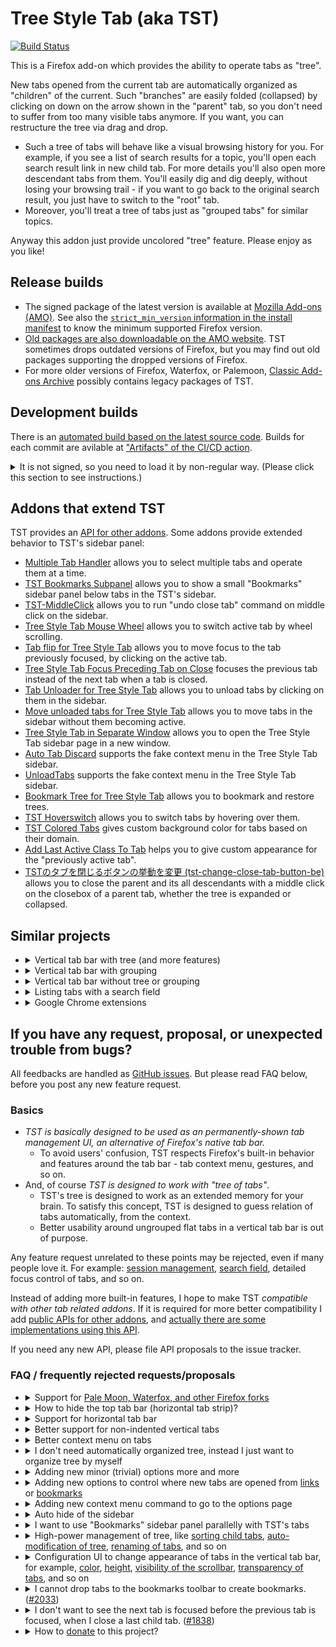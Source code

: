 # Tree Style Tab (aka TST)

[![Build Status](https://travis-ci.org/piroor/treestyletab.svg?branch=master)](https://travis-ci.org/piroor/treestyletab)

This is a Firefox add-on which provides the ability to operate tabs as "tree".

New tabs opened from the current tab are automatically organized as "children" of the current.
Such "branches" are easily folded (collapsed) by clicking on down on the arrow shown in the "parent" tab, so you don't need to suffer from too many visible tabs anymore.
If you want, you can restructure the tree via drag and drop.

 * Such a tree of tabs will behave like a visual browsing history for you.
   For example, if you see a list of search results for a topic, you'll open each search result link in new child tab.
   For more details you'll also open more descendant tabs from them.
   You'll easily dig and dig deeply, without losing your browsing trail - if you want to go back to the original search result, you just have to switch to the "root" tab.
 * Moreover, you'll treat a tree of tabs just as "grouped tabs" for similar topics.

Anyway this addon just provide uncolored "tree" feature.
Please enjoy as you like!

## Release builds

* The signed package of the latest version is available at [Mozilla Add-ons (AMO)](https://addons.mozilla.org/firefox/addon/tree-style-tab/). See also the [`strict_min_version` information in the install manifest](https://github.com/piroor/treestyletab/blob/master/webextensions/manifest.json#L203) to know the minimum supported Firefox version.
* [Old packages are also downloadable on the AMO website](https://addons.mozilla.org/firefox/addon/tree-style-tab/versions/). TST sometimes drops outdated versions of Firefox, but you may find out old packages supporting the dropped versions of Firefox. 
* For more older versions of Firefox, Waterfox, or Palemoon, [Classic Add-ons Archive](https://github.com/JustOff/ca-archive) possibly contains legacy packages of TST.

## Development builds

There is an [automated build based on the latest source code](https://piro.sakura.ne.jp/xul/xpi/nightly/treestyletab-we.xpi).
Builds for each commit are avilable at ["Artifacts" of the CI/CD action](https://github.com/piroor/treestyletab/actions?query=workflow%3ACI%2FCD).

<details>
<p><summary>It is not signed, so you need to load it by non-regular way. (Please click this section to see instructions.)</summary></p>

There are two methods to try them in your environment:

* Go to `about:debugging` and click "Load Temporary Add-on" button, then choose the downloaded file. The development build will be loaded and active until you restart your Firefox.
* If you want to try it as a regular addon instead of a temporary addon, you need to use [Nightly](https://www.mozilla.org/firefox/channel/desktop/) instead of the stable Firefox or Firefox beta. On Nightly, go to `about:config` and set `xpinstall.signatures.required` to `false`. Then you will be able to install such an unsigned addon.

Also, you can build a custom development build locally. For example, here are the steps to build an XPI on Ubuntu (native, or WSL on Windows 10):

```bash
$ sudo apt install git nodejs npm
$ git clone --recursive https://github.com/piroor/treestyletab.git
$ cd treestyletab/webextensions
$ make
```

Steps to build a specific revision (for example bb467286d58b3da90fd1b2e6ee8a8016e3377b97):

```
$ cd treestyletab/webextensions
$ git checkout bb467286d58b3da90fd1b2e6ee8a8016e3377b97
$ git submodule update
$ make
```

Then you will see new `.xpi` files in the current directory. You can install such a development build via `about:debugging`. Click the `Load Temporary Add-on` button and choose `treestyletab/manifest.json` or a built `.xpi` file.
</details>


## Addons that extend TST

TST provides an [API for other addons](https://github.com/piroor/treestyletab/wiki/API-for-other-addons).
Some addons provide extended behavior to TST's sidebar panel:

 * [Multiple Tab Handler](https://addons.mozilla.org/firefox/addon/multiple-tab-handler/) allows you to select multiple tabs and operate them at a time.
 * [TST Bookmarks Subpanel](https://addons.mozilla.org/firefox/addon/tst-bookmarks-subpanel/) allows you to show a small "Bookmarks" sidebar panel below tabs in the TST's sidebar.
 * [TST-MiddleClick](https://addons.mozilla.org/firefox/addon/tst-middleclick/) allows you to run "undo close tab" command on middle click on the sidebar.
 * [Tree Style Tab Mouse Wheel](https://addons.mozilla.org/firefox/addon/tree-style-tab-mouse-wheel/) allows you to switch active tab by wheel scrolling.
 * [Tab flip for Tree Style Tab](https://addons.mozilla.org/firefox/addon/tab-flip-for-tree-style-tab/) allows you to move focus to the tab previously focused, by clicking on the active tab.
 * [Tree Style Tab Focus Preceding Tab on Close](https://addons.mozilla.org/firefox/addon/tst-focus-preceding-tab/) focuses the previous tab instead of the next tab when a tab is closed.
 * [Tab Unloader for Tree Style Tab](https://addons.mozilla.org/firefox/addon/tab-unload-for-tree-style-tab/) allows you to unload tabs by clicking on them in the sidebar.
 * [Move unloaded tabs for Tree Style Tab](https://addons.mozilla.org/firefox/addon/move-unloaded-tabs-for-tst/) allows you to move tabs in the sidebar without them becoming active.
 * [Tree Style Tab in Separate Window](https://addons.mozilla.org/firefox/addon/tst-in-separate-window/) allows you to open the Tree Style Tab sidebar page in a new window.
 * [Auto Tab Discard](https://addons.mozilla.org/firefox/addon/auto-tab-discard/) supports the fake context menu in the Tree Style Tab sidebar.
 * [UnloadTabs](https://addons.mozilla.org/firefox/addon/unload-tabs/) supports the fake context menu in the Tree Style Tab sidebar.
 * [Bookmark Tree for Tree Style Tab](https://addons.mozilla.org/firefox/addon/bookmark-tree-for-tst/) allows you to bookmark and restore trees.
 * [TST Hoverswitch](https://addons.mozilla.org/firefox/addon/tst-hoverswitch/) allows you to switch tabs by hovering over them.
 * [TST Colored Tabs](https://addons.mozilla.org/firefox/addon/tst-colored-tabs/) gives custom background color for tabs based on their domain.
 * [Add Last Active Class To Tab](https://addons.mozilla.org/firefox/addon/add-last-active-class-to-tab/) helps you to give custom appearance for the "previously active tab".
 * [TSTのタブを閉じるボタンの挙動を変更 (tst-change-close-tab-button-be)](https://addons.mozilla.org/firefox/addon/tst-change-close-tab-button-be/) allows you to close the parent and its all descendants with a middle click on the closebox of a parent tab, whether the tree is expanded or collapsed.


## Similar projects

* <details><summary>Vertical tab bar with tree (and more features)</summary>
  
  * [Tree Tabs](https://addons.mozilla.org/firefox/addon/tree-tabs/)
  * [Sidebery](https://addons.mozilla.org/firefox/addon/sidebery/)
  * [ftt](https://addons.mozilla.org/firefox/addon/ftt/)
  </details>
* <details><summary>Vertical tab bar with grouping</summary>
  
  * [Container Tabs Sidebar](https://addons.mozilla.org/firefox/addon/container-tabs-sidebar/)
  * [Sidebar Tabs](https://addons.mozilla.org/firefox/addon/sidebartabs/)
  * [Tab Sidebar](https://addons.mozilla.org/firefox/addon/tab-sidebar-we/)
  </details>
* <details><summary>Vertical tab bar without tree or grouping</summary>
  
  * [Tab Center Reborn](https://addons.mozilla.org/firefox/addon/tabcenter-reborn/)
  * [Tab Center Redux](https://addons.mozilla.org/firefox/addon/tab-center-redux/)
  * [Vertical Tabs Reloaded](https://addons.mozilla.org/firefox/addon/vertical-tabs-reloaded/)
  * [Vertigo Tabs](https://addons.mozilla.org/firefox/addon/vertigo-tabs/)
  * [Sidebar+](https://addons.mozilla.org/firefox/addon/sidebar_plus/)
  * [Tabs2List](https://addons.mozilla.org/firefox/addon/tabs-2-list/)
  </details>
* <details><summary>Listing tabs with a search field</summary>
  
  There are some addons providing a popup panel to show a list of tabs with a search field corraborative with TST:
  
  * [Tab Manager v2](https://addons.mozilla.org/firefox/addon/tab-manager-v2)
  * [TabSearch](https://addons.mozilla.org/firefox/addon/tab_search/)
  * [Tabby - Window & Tab Manager](https://addons.mozilla.org/firefox/addon/tabby-window-tab-manager/)
  * [Tab Master 5000](https://addons.mozilla.org/firefox/addon/tab-master-5000/)
  * [Power Tabs](https://addons.mozilla.org/firefox/addon/power-tabs/)
  * [Tabs2List](https://addons.mozilla.org/firefox/addon/tabs-2-list/): provides not only sidebar panel but a toolbar button with a popup panel also. It has an option to show a search field in the panel by default.
  </details>
* <details><summary>Google Chrome extensions</summary>
  
  * [Sidewise Tree Style Tabs](https://chrome.google.com/webstore/detail/sidewise-tree-style-tabs/biiammgklaefagjclmnlialkmaemifgo)
  * [Tabs Outliner](https://chrome.google.com/webstore/detail/tabs-outliner/eggkanocgddhmamlbiijnphhppkpkmkl)
  </details>


## If you have any request, proposal, or unexpected trouble from bugs?

All feedbacks are handled as [GitHub issues](https://github.com/piroor/treestyletab/issues).
But please read FAQ below, before you post any new feature request.

### Basics

 * *TST is basically designed to be used as an permanently-shown tab management UI, an alternative of Firefox's native tab bar.*
   * To avoid users' confusion, TST respects Firefox's built-in behavior and features around the tab bar - tab context menu, gestures, and so on.
 * And, of course *TST is designed to work with "tree of tabs"*.
   * TST's tree is designed to work as an extended memory for your brain. To satisfy this concept, TST is designed to guess relation of tabs automatically, from the context.
   * Better usability around ungrouped flat tabs in a vertical tab bar is out of purpose.

Any feature request unrelated to these points may be rejected, even if many people love it.
For example: [session management](https://addons.mozilla.org/firefox/addon/tab-session-manager/), [search field](https://addons.mozilla.org/firefox/addon/tab_search/), detailed focus control of tabs, and so on.

Instead of adding more built-in features, I hope to make TST *compatible with other tab related addons*.
If it is required for more better compatibility I add [public APIs for other addons](https://github.com/piroor/treestyletab/wiki/API-for-other-addons), and [actually there are some implementations using this API](#addons-extend-tst).

If you need any new API, please file API proposals to the issue tracker.

### FAQ / frequently rejected requests/proposals

* <details><summary>Support for <a href="https://github.com/piroor/treestyletab/issues/1043">Pale Moon, Waterfox, and other Firefox forks</a></summary>
  
  Please use [a forked version of TST for Pale Moon](https://github.com/oinkin/treestyletab) instead.
  TST is designed for latest release of Mozilla Firefox (*Please see also the [`strict_min_version` information in the install manifest](https://github.com/piroor/treestyletab/blob/master/webextensions/manifest.json#L203) to know the minimum supported Firefox version)<!-- and Mozilla Firefox ESR-->, and other applications forked from Firefox are not supported.
  
  "Waterfox Current" looks based on Firefox ESR68 and you can install TST 2.0 and later to it.
  However "Waterfox Classic" based on Firefox 56 is never supported.
  </details>
* <details><summary>How to hide the top tab bar (horizontal tab strip)?</summary>
  
  [As a workaround, you need to do it by creating a `userChrome.css`.](https://github.com/piroor/treestyletab/wiki/Code-snippets-for-custom-style-rules#for-userchromecss)
  But please remind that such an usage is not recommended by the original author of TST, because TST doesn't cover full features of the native tabs due to restrictions of WebExtensions API so *some tab features become inaccessible*.
  </details>
* <details><summary>Support for horizontal tab bar</summary>
  
  It is impossible.
  TST 2.0 and later are implemented as just a sidebar panel, so there is no chance to provide horizontal version.
  </details>
* <details><summary>Better support for non-indented vertical tabs</summary>
  
  It is out of purposes of "Tree" Style Tabs.
  I recommend you to use [other addons providing vertical tab bar without tree](#similar-projects) instead.
  </details>
* <details><summary>Better context menu on tabs</summary>
  
  Full featured, expanded outside of the sidebar, accesskeys, and so on, is [available on Firefox 64 and later.](https://piro.sakura.ne.jp/latest/blosxom/mozilla/xul/2018-10-14_override-context-on-fx64.htm#topic2018-10-14_override-context-on-fx64)
  
  However, please note that some features are still unavailable due to restrictions of WebExtensions API, for example ["Send Tab to Device"](https://bugzilla.mozilla.org/show_bug.cgi?id=1568155).
  </details>
* <details><summary>I don't need automatically organized tree, instead I just want to organize tree by myself</summary>
  
  You can deactivate TST's automatic tree organizing behaviors, by some secret preferences:
  
  1. Go to TST's configuration.
  2. "Development" section.
  3. Turn on the checkbox "Debug mode". Then all internal configurations are listed.
  4. Turn off the checkbox "autoAttach".
  5. Turn off the checkbox "syncParentTabAndOpenerTab".
  
  After that TST never attach new tabs to existing tree automatically.
  
  If you want to drag multiple tabs at once to organize tree, Shift/Ctrl-click to select multiple tabs (and [Multiple Tab Handler](https://addons.mozilla.org/firefox/addon/multiple-tab-handler/) for more feature) will help you.
  </details>
* <details><summary>Adding new minor (trivial) options more and more</summary>
  
  I won't increase number of configurations inifinitely, instead I hope to reduce them.
  High customizability for details of features is out of TST's purpose.
  I want to provide only very required options which are truly un-omitable.
  Too many optional features would kill this project, because they would cloud the important concept of TST and would bring together people who don't like my core vision about TST.
  Instead, sorry but please fork this project and modify it for your use case.
  </details>
* <details><summary>Adding new options to control where new tabs are opened from <a href="https://github.com/piroor/treestyletab/issues/1052">links</a> or <a href="https://github.com/piroor/treestyletab/issues/263">bookmarks</a></summary>
  
  In most cases - subjectively 99%, new tabs from links may be related to the source tab, and tabs from bookmarks may not be related to the current tab.
  For other rare cases - if you want to open the link in new sibling tab, or you want to open a bookmark as a child tab of the current, then you can do it by dragging a link or bookmark and drop it onto a tab or between tabs.
  Natural operations for GUI objects shoud be optimized for most major usecases.
  
  Too high customizability for such rare usecases would make just you happy, but others including me won't - they are just confused that "why are there so many choices to make?"
  </details>
* <details><summary>Adding new context menu command to go to the options page</summary>
  
  Do you use the toolbar button of TST itself? Then you can go to TST's options page directly from the context menu on the button. Firefox provides a "Manage Extension" command globally at the context menu on toolbar buttons provided by addons. Moreover, TST privately provides more commands like the options dialog at the menu for a shortcut.
  
  On the other hand, I'm negative to provide a command like "TST Options" at the context menu on tabs, with some reasons:
  
  * The command is fundamentally unrelated to the context: "what command do you want to invoke for the tab?"
  * If you need to change TST's options too frequently on your daily use, something wrong. For example, a failure auto-detection of TST for your action's context. I believe that such a problem should be fixed on TST side like improvements of auto-detection, instead of providing easy way for workaround.
  
  If you really need to access TST's options page very frequently due to some reasons, as a workaround you can bookmark the page with the URL `ext+treestyletab:options`. It allows you to open the options page in a tab.
  </details>
* <details><summary>Auto hide of the sidebar</summary>
  
  Due to limitations of WebExtensions APIs, it is impossible.
  (But there is [a workaround based on userChrome.css](https://github.com/piroor/treestyletab/wiki/Code-snippets-for-custom-style-rules#auto-showhide-sidebar-by-mouseover-hover).)
  
  WebExtensions only allows to toggle visibility of the sidebar for [limited keyboard shortcuts](https://developer.mozilla.org/en-US/docs/Mozilla/Add-ons/WebExtensions/manifest.json/commands#Key_combinations) or the toolbar button.
  Other arbitrary timing are disallowed, including `mouseover` and long-press of a key.
  </details>
* <details><summary>I want to use "Bookmarks" sidebar panel parallelly with TST's tabs</summary>
  
  [TST Bookmarks Subpanel](https://addons.mozilla.org/firefox/addon/tst-bookmarks-subpanel/) is now available for TST 3.1.0 and later. It provides a cloned version of the "Bookmarks" sidebar panel below TST's tabs.
  </details>
* <details><summary>High-power management of tree, like <a href="https://github.com/piroor/treestyletab/issues/94">sorting child tabs</a>, <a href="https://github.com/piroor/treestyletab/issues/509">auto-modification of tree</a>, <a href="https://github.com/piroor/treestyletab/issues/794">renaming of tabs</a>, and so on</summary>
  
  I believe that generally "tree of tabs should be a visualized history of web browsing", because they are built on relations where you came from.
  Possibly such a tree is facially chaotic, but it just mirrors your actual footmarks, so you'll easily find out where is the target tab based on a map in your mind. Moreover, those relations themselves may let you recall forgotten idea you thought while you were browsing those tabs.
  
  On the other hand, sorted tabs based on URLs or something will be beautiful - but that's all.
  Such sorted tabs won't help me - I'm very forgetful.
  In other words, I just need something which memorizes my chaotic mind as-is.
  
  By the way, my another addon [Multiple Tab Handler](https://addons.mozilla.org/firefox/addon/multiple-tab-handler/) will help you if you frequently modify tree by drag and drop.
  It provides ability to select multiple tabs by Ctrl-Click or Shift-Click and you can drag selected tabs at once.
  </details>
* <details><summary>Configuration UI to change appearance of tabs in the vertical tab bar, for example, <a href="https://github.com/piroor/treestyletab/issues/539">color</a>, <a href="https://github.com/piroor/treestyletab/issues/236">height</a>, <a href="https://github.com/piroor/treestyletab/issues/514">visibility of the scrollbar</a>, <a href="https://github.com/piroor/treestyletab/issues/651">transparency of tabs</a>, and so on</summary>
  
  There is a plan to implement an input field to write custom CSS rules, so it will work like as `userChrome.css`.
  See the [code snippets](https://github.com/piroor/treestyletab/wiki/Code-snippets-for-custom-style-rules) and [details of inspection for the sidebar contents](https://github.com/piroor/treestyletab/issues/1725#issuecomment-359856516).
  </details>
* <details><summary>I cannot drop tabs to the bookmarks toolbar to create bookmarks. (<a href="https://github.com/piroor/treestyletab/issues/2033">#2033</a>)</summary>
  
  In short: shift-dragging of tabs will allow you to drop tabs to the bookmarks toolbar.
  
  From [a change introduced at the bug 1453153 (affects on Firefox 63 and later)](https://bugzilla.mozilla.org/show_bug.cgi?id=1453153), now Firefox doesn't allow addons to provide ability to do "creating bookmarks (or links) by drag and drop of tabs" and "detach a tab to a new window by dropping it outside of the window" in same time - those functionailities are quite exclusive.
(For more technical details, see [my comment at the issue #2033](https://github.com/piroor/treestyletab/issues/2033#issuecomment-422157577).)
  
  Thus, now TST provides two different effects to gestures:
  
  * Dragging tabs to out of the tab bar: detach dropped tabs to a new window. You cannot drop tabs to the bookmark toolbar.
  * Shift-dragging tabs to out of the tab bar: create links to the desktop from dropped tabs. You can drop tabs to the bookmark toolbar to create bookmarks.
  
  You can switch these behaviors.
  Please go to the "Drag and Drop" section of TST's options page.
  
  For more preference, you can activate a small drag handles: they will appear when the cursor is hovering on left edge (or right edge for inverted appearance) of a tab for a while.
  You can start dragging of the tab from one of handles, with specified effect for each without any modifier key.
  </details>
* <details><summary>I don't want to see the next tab is focused before the previous tab is focused, when I close a last child tab. (<a href="https://github.com/piroor/treestyletab/issues/1838">#1838</a>)</summary>
  
  In short: you need to wait for Firefox 64.
  
  There are two cases when the current tab is going to be closed.
  
  1. The tab is closed by TST itself, by clicking the closebox of a tab in the sidebar, or choosing "close tab" command from the fake context menu in the sidebar.
  2. The tab is closed by Firefox itself or other addons, in other methods (Ctrl-W, clicking the closebox of a tab in the horizontal tab bar, etc.)
  
  TST can focus to the previous tab directly before the current tab is closed, only for the 1st case. On the other hand, for the 2nd case, TST cannot inject any operation before the tab is closed, instead just a "tabs.onRemoved" event is notified after the focus was actually moved by Firefox. So logically TST cannot prevent the "the next tab is unexpectedly focused" behavior for the 2nd case.
  
  Moreover, if TST always control focusing of tabs for the 1st case, it will conflict to Firefox's `browser.tabs.selectOwnerOnClose`=`true` behavior or other addon's behaviors. My development policy about TST is: being compatible to Firefox's native features and other addons, thus I won't introduce such a behavior breaking compatibility with others.
  
  However Firefox 64 will have [some new WebExtensions APIs about this point](https://bugzilla.mozilla.org/show_bug.cgi?id=1500479 "1500479 - Enhance browser.tabs API to support assigning tab successors"). After those APIs land, TST will be updated to use them and you'll never see the "next tab is unexpectedly focused" behavior anymore.
  </details>
* <details><summary>How to <a href="https://github.com/piroor/treestyletab/issues/761">donate</a> to this project?</summary>
  
  Thanks, but sorry, I have no plan about any donation from some reasons.
  The biggest reason is: because I want to keep me as the prime user of this project.
  I want to keep having a privilege to say "no" about requests that do not match my vision.
  My hands are already full to maintain this addon for my use case.
  (Of course I know that donation is not payment, but I'm afraid that I would think about voices from people who did donation more seriously and it would unconsciously conflict with my policies.)
  
  And, I'm afraid of [social undermining](https://en.wikipedia.org/wiki/Social_undermining) also.
  
  Any other contribution to this project is welcome - translation, debugging, triaging of issues, and more.
  If you have fixed a bug you met, please send a pull request - I'll merge it.
  If you have different plans about TST, please fork this project freely for your purpose, if needed.
  </details>
